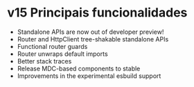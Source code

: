 # v15 Principais funcionalidades


- Standalone APIs are now out of developer preview!
- Router and HttpClient tree-shakable standalone APIs
- Functional router guards
- Router unwraps default imports
- Better stack traces
- Release MDC-based components to stable
- Improvements in the experimental esbuild support